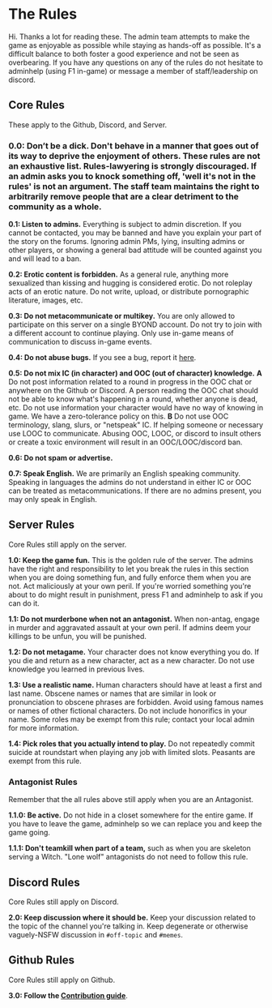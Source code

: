 # The Rules
Hi. Thanks a lot for reading these.  The admin team attempts to make the game as enjoyable as possible while staying as hands-off as possible.  It's a difficult balance to both foster a good experience and not be seen as overbearing.  If you have any questions on any of the rules do not hesitate to adminhelp (using F1 in-game) or message a member of staff/leadership on discord.

## Core Rules
These apply to the Github, Discord, and Server.

### 0.0: Don’t be a dick. Don't behave in a manner that goes out of its way to deprive the enjoyment of others. These rules are not an exhaustive list. Rules-lawyering is strongly discouraged. If an admin asks you to knock something off, 'well it's not in the rules' is not an argument. The staff team maintains the right to arbitrarily remove people that are a clear detriment to the community as a whole.

**0.1: Listen to admins.** Everything is subject to admin discretion. If you cannot be contacted, you may be banned and have you explain your part of the story on the forums. Ignoring admin PMs, lying, insulting admins or other players, or showing a general bad attitude will be counted against you and will lead to a ban.

**0.2: Erotic content is forbidden.** As a general rule, anything more sexualized than kissing and hugging is considered erotic. Do not roleplay acts of an erotic nature. Do not write, upload, or distribute pornographic literature, images, etc.

**0.3: Do not metacommunicate or multikey.** You are only allowed to participate on this server on a single BYOND account. Do not try to join with a different account to continue playing. Only use in-game means of communication to discuss in-game events.

**0.4: Do not abuse bugs.** If you see a bug, report it [here](https://github.com/morrowwolf/Barony13/issues).

**0.5: Do not mix IC (in character) and OOC (out of character) knowledge.** 
	**A** Do not post information related to a round in progress in the OOC chat or anywhere on the Github or Discord. A person reading the OOC chat should not be able to know what's happening in a round, whether anyone is dead, etc. Do not use information your character would have no way of knowing in game. We have a zero-tolerance policy on this. 
	**B** Do not use OOC terminology, slang, slurs, or "netspeak" IC.  If helping someone or necessary use LOOC to communicate.  Abusing OOC, LOOC, or discord to insult others or create a toxic environment will result in an OOC/LOOC/discord ban.

**0.6: Do not spam or advertise.**

**0.7: Speak English.** We are primarily an English speaking community. Speaking in languages the admins do not understand in either IC or OOC can be treated as metacommunications. If there are no admins present, you may only speak in English.


## Server Rules
Core Rules still apply on the server.

**1.0: Keep the game fun.** This is the golden rule of the server. The admins have the right and responsibility to let you break the rules in this section when you are doing something fun, and fully enforce them when you are not. Act maliciously at your own peril. If you're worried something you're about to do might result in punishment, press F1 and adminhelp to ask if you can do it.

**1.1: Do not murderbone when not an antagonist.** When non-antag, engage in murder and aggravated assault at your own peril. If admins deem your killings to be unfun, you will be punished.

**1.2: Do not metagame.** Your character does not know everything you do. If you die and return as a new character, act as a new character. Do not use knowledge you learned in previous lives.

**1.3: Use a realistic name.** Human characters should have at least a first and last name. Obscene names or names that are similar in look or pronunciation to obscene phrases are forbidden. Avoid using famous names or names of other fictional characters. Do not include honorifics in your name. Some roles may be exempt from this rule; contact your local admin for more information.

**1.4: Pick roles that you actually intend to play.**  Do not repeatedly commit suicide at roundstart when playing any job with limited slots. Peasants are exempt from this rule.

### Antagonist Rules
Remember that the all rules above still apply when you are an Antagonist.

**1.1.0: Be active.** Do not hide in a closet somewhere for the entire game. If you have to leave the game, adminhelp so we can replace you and keep the game going.

**1.1.1: Don't teamkill when part of a team,** such as when you are skeleton serving a Witch. "Lone wolf" antagonists do not need to follow this rule.


## Discord Rules
Core Rules still apply on Discord.

**2.0: Keep discussion where it should be.** Keep your discussion related to the topic of the channel you're talking in. Keep degenerate or otherwise vaguely-NSFW discussion in `#off-topic` and `#memes`.


## Github Rules
Core Rules still apply on Github.

**3.0: Follow the [Contribution guide](https://github.com/morrowwolf/Barony13/blob/master/.github/CONTRIBUTING.md)**.
